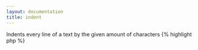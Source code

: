 ```yaml
---
layout: documentation
title: indent
---
```


Indents every line of a text by the given amount of characters
{% highlight php %}
<?php
indent(string $value, [ int $by = 4, [ string $char = ' ' ]])
{% endhighlight %}

* **value**: the string to indent
* **by**: how many characters should be inserted before each line
* **char**: the character(s) to insert

## Example
{% highlight smarty %}
baseline
{indent "foo bar baz
qux and then what was it
again? quux quuux and so on I think"}
{% endhighlight %}

## Output
{% highlight text %}
baseline
    foo bar baz
    qux and then what was it
    again? quux quuux and so on I think
{% endhighlight %}